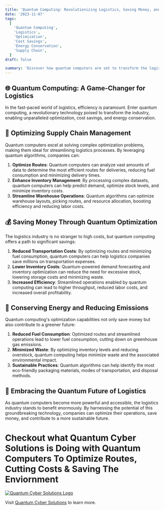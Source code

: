 ```yaml
---
title: 'Quantum Computing: Revolutionizing Logistics, Saving Money, and Conserving Energy'
date: '2023-11-07'
tags:
  [
    'Quantum Computing',
    'Logistics',
    'Optimization',
    'Cost Savings',
    'Energy Conservation',
    'Supply Chain',
  ]
draft: false

summary: 'Discover how quantum computers are set to transform the logistics industry, enabling unprecedented optimization, cost savings, and energy efficiency. Explore the potential of this groundbreaking technology and its impact on supply chain management.'
---
```


## 🌐 Quantum Computing: A Game-Changer for Logistics

In the fast-paced world of logistics, efficiency is paramount. Enter quantum computing, a revolutionary technology poised to transform the industry, enabling unparalleled optimization, cost savings, and energy conservation.

## 🚚 Optimizing Supply Chain Management

Quantum computers excel at solving complex optimization problems, making them ideal for streamlining logistics processes. By leveraging quantum algorithms, companies can:

1. **Optimize Routes**: Quantum computers can analyze vast amounts of data to determine the most efficient routes for deliveries, reducing fuel consumption and minimizing delivery times.
2. **Enhance Inventory Management**: By processing complex datasets, quantum computers can help predict demand, optimize stock levels, and minimize inventory costs.
3. **Streamline Warehouse Operations**: Quantum algorithms can optimize warehouse layouts, picking routes, and resource allocation, boosting efficiency and reducing labor costs.

## 💰 Saving Money Through Quantum Optimization

The logistics industry is no stranger to high costs, but quantum computing offers a path to significant savings:

1. **Reduced Transportation Costs**: By optimizing routes and minimizing fuel consumption, quantum computers can help logistics companies save millions on transportation expenses.
2. **Lower Inventory Costs**: Quantum-powered demand forecasting and inventory optimization can reduce the need for excessive stock, lowering storage costs and minimizing waste.
3. **Increased Efficiency**: Streamlined operations enabled by quantum computing can lead to higher throughput, reduced labor costs, and increased overall profitability.

## 🍃 Conserving Energy and Reducing Emissions

Quantum computing's optimization capabilities not only save money but also contribute to a greener future:

1. **Reduced Fuel Consumption**: Optimized routes and streamlined operations lead to lower fuel consumption, cutting down on greenhouse gas emissions.
2. **Minimized Waste**: By optimizing inventory levels and reducing overstock, quantum computing helps minimize waste and the associated environmental impact.
3. **Sustainable Practices**: Quantum algorithms can help identify the most eco-friendly packaging materials, modes of transportation, and disposal methods.

## 🚀 Embracing the Quantum Future of Logistics

As quantum computers become more powerful and accessible, the logistics industry stands to benefit enormously. By harnessing the potential of this groundbreaking technology, companies can optimize their operations, save money, and contribute to a more sustainable future.



# Checkout what Quantum Cyber Solutions is Doing with Quantum Computers To Optimize Routes, Cutting Costs & Saving The Enviornment 
[![Quantum Cyber Solutions Logo](https://www.quantumcybersolutions.com/QCS-logo.webp)](https://www.quantumcybersolutions.com/Logistics)

Visit [Quantum Cyber Solutions](https://www.quantumcybersolutions.com/Logistics) to learn more.
